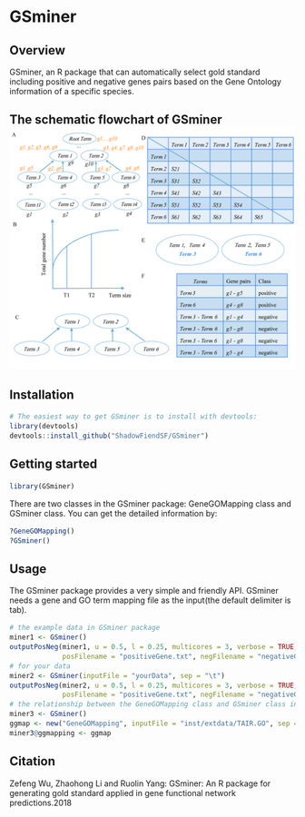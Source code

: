 # GSminer
## Overview
GSminer, an R package that can automatically select gold standard including positive and negative genes pairs 
based on the Gene Ontology information of a specific species.
## The schematic flowchart of GSminer <img src="man/figures/flowchart.png" />





## Installation

``` r
# The easiest way to get GSminer is to install with devtools:
library(devtools)
devtools::install_github("ShadowFiendSF/GSminer")
```

## Getting started

``` r
library(GSminer)
```

There are two classes in the GSminer package: GeneGOMapping class and GSminer class. You can get the detailed information by:
``` r
?GeneGOMapping()
?GSminer()
```

## Usage

The GSminer package provides a very simple and friendly API.
GSminer needs a gene and GO term mapping file as the input(the default delimiter is tab).
``` r
# the example data in GSminer package
miner1 <- GSminer()
outputPosNeg(miner1, u = 0.5, l = 0.25, multicores = 3, verbose = TRUE, seed = 100, 
             posFilename = "positiveGene.txt", negFilename = "negativeGene.txt")
# for your data
miner2 <- GSminer(inputFile = "yourData", sep = "\t")
outputPosNeg(miner2, u = 0.5, l = 0.25, multicores = 3, verbose = TRUE, seed = 100, 
             posFilename = "positiveGene.txt", negFilename = "negativeGene.txt")
# the relationship between the GeneGOMapping class and GSminer class in the GSminer package
miner3 <- GSminer()
ggmap <- new("GeneGOMapping", inputFile = "inst/extdata/TAIR.GO", sep = "\t")
miner3@ggmapping <- ggmap
```

## Citation

Zefeng Wu, Zhaohong Li and Ruolin Yang: GSminer: An R package for generating gold standard applied in gene functional network predictions.2018
